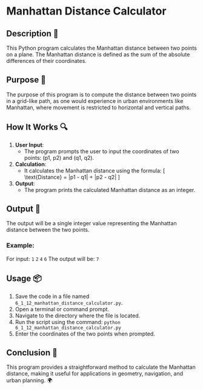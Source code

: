 # Manhattan Distance Calculator

## Description 📝
This Python program calculates the Manhattan distance between two points on a plane.
The Manhattan distance is defined as the sum of the absolute differences of their coordinates.

## Purpose 🎯
The purpose of this program is to compute the distance between two points in a grid-like path, as one would experience in urban environments like Manhattan, where movement is restricted to horizontal and vertical paths.

## How It Works 🔍
1. **User Input**:
   - The program prompts the user to input the coordinates of two points: (p1, p2) and (q1, q2).
2. **Calculation**:
   - It calculates the Manhattan distance using the formula:
   \[
   \text{Distance} = |p1 - q1| + |p2 - q2|
   \]
3. **Output**:
   - The program prints the calculated Manhattan distance as an integer.

## Output 📜
The output will be a single integer value representing the Manhattan distance between the two points.

### Example:
For input: `1` `2` `4` `6`
The output will be: `7`

## Usage 📦
1. Save the code in a file named `6_1_12_manhattan_distance_calculator.py`.
2. Open a terminal or command prompt.
3. Navigate to the directory where the file is located.
4. Run the script using the command:
   `python 6_1_12_manhattan_distance_calculator.py`
5. Enter the coordinates of the two points when prompted.

## Conclusion 🚀
This program provides a straightforward method to calculate the Manhattan distance, making it useful for applications in geometry, navigation, and urban planning.
🌍
